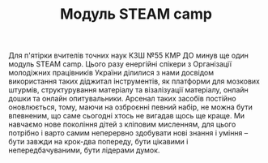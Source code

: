 ﻿---
title: Модуль STEAM camp
---

Для п'ятірки вчителів точних наук КЗШ №55 КМР ДО минув ще один модуль STEAM camp. Цього разу енергійні спікери з Організації молодіжних працівників України ділилися з нами досвідом використання таких діджитал інструментів, як платформи для мозкових штурмів, структурування матеріалу та візалізуації матеріалу, онлайн дошки та онлайн опитувальники. Арсенал таких засобів постійно оновлюється, тому, маючи на озброєнні певний набір, не можна бути впевненим, що саме сьогодні хтось не вигадав щось ще краще. Ми навчаємо нове покоління дітей з кліповим мисленням, для цього потрібно і варто самим неперервно здобувати нові знання і уміння – бути завжди на крок-два попереду, бути цікавими і непередбачуваними, бути лідерами думок.

<slideshow />
